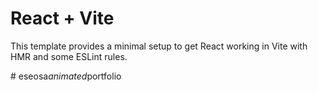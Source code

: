 # React + Vite

This template provides a minimal setup to get React working in Vite with HMR and some ESLint rules.

#   e s e o s a _ a n i m a t e d _ p o r t f o l i o  
 